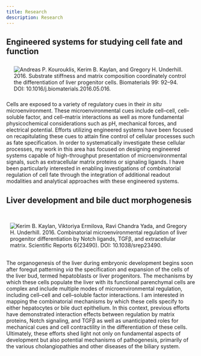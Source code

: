 ```yaml
---
title: Research
description: Research
---
```


## Engineered systems for studying cell fate and function

<div class="units-row">

<div class="unit-35">
<img src="/img/engineered-system.jpg" alt="Andreas P. Kourouklis, Kerim B. Kaylan, and Gregory H. Underhill. 2016. Substrate stiffness and matrix composition coordinately control the differentiation of liver progenitor cells. Biomaterials 99: 92–94. DOI: 10.1016/j.biomaterials.2016.05.016." hspace="20px" vspace="10px">
</div>

<div class="unit-65">
<p word-wrap: break-word;>Cells are exposed to a variety of regulatory cues in their <i>in situ</i> microenvironment. These microenvironmental cues include cell–cell, cell–soluble factor, and cell–matrix interactions as well as more fundamental physicochemical considerations such as pH, mechanical forces, and electrical potential. Efforts utilizing engineered systems have been focused on recapitulating  these cues to attain fine control of cellular processes such as fate specification. In order to systematically investigate these cellular processes, my work in this area has focused on designing engineered systems capable of high-throughput presentation of microenvironmental signals, such as extracellular matrix proteins or signaling ligands. I have been particularly interested in enabling investigations of combinatorial regulation of cell fate through the integration of additional readout modalities and analytical approaches with these engineered systems.</p>
</div>

</div>

## Liver development and bile duct morphogenesis

<div class="units-row">

<div class="unit-35">
<img src="/img/liver-development.jpg" alt="Kerim B. Kaylan, Viktoriya Ermilova, Ravi Chandra Yada, and Gregory H. Underhill. 2016. Combinatorial microenvironmental regulation of liver progenitor differentiation by Notch ligands, TGFβ, and extracellular matrix. Scientific Reports 6(23490). DOI: 10.1038/srep23490." hspace="10px" vspace="30px">
</div>

<div class="unit-65">
The organogenesis of the liver during embryonic development begins soon after foregut patterning <i>via</i> the specification and expansion of the cells of the liver bud, termed hepatoblasts or liver progenitors. The mechanisms by which these cells populate the liver with its functional parenchymal cells are complex and include multiple modes of microenvironmental regulation, including cell–cell and cell–soluble factor interactions. I am interested in mapping the combinatorial mechanisms by which these cells specify to either hepatocytes or bile duct epithelium. In this context, previous efforts have demonstrated interaction effects between regulation by matrix proteins, Notch signaling, and TGF&beta; as well as unanticipated roles for mechanical cues and cell contractility in the differentiation of these cells. Ultimately, these efforts shed light not only on fundamental aspects of development but also potential mechanisms of pathogenesis, primarily of the various cholangiopathies and other diseases of the biliary system.
</div>

</div>
